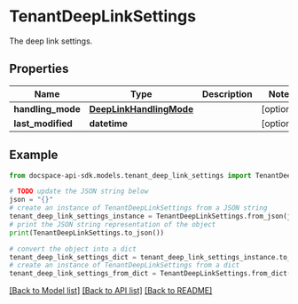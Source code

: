 # TenantDeepLinkSettings
The deep link settings.

## Properties

Name | Type | Description | Notes
------------ | ------------- | ------------- | -------------
**handling_mode** | [**DeepLinkHandlingMode**](DeepLinkHandlingMode.md) |  | [optional] 
**last_modified** | **datetime** |  | [optional] 

## Example

```python
from docspace-api-sdk.models.tenant_deep_link_settings import TenantDeepLinkSettings

# TODO update the JSON string below
json = "{}"
# create an instance of TenantDeepLinkSettings from a JSON string
tenant_deep_link_settings_instance = TenantDeepLinkSettings.from_json(json)
# print the JSON string representation of the object
print(TenantDeepLinkSettings.to_json())

# convert the object into a dict
tenant_deep_link_settings_dict = tenant_deep_link_settings_instance.to_dict()
# create an instance of TenantDeepLinkSettings from a dict
tenant_deep_link_settings_from_dict = TenantDeepLinkSettings.from_dict(tenant_deep_link_settings_dict)
```
[[Back to Model list]](../README.md#documentation-for-models) [[Back to API list]](../README.md#documentation-for-api-endpoints) [[Back to README]](../README.md)


